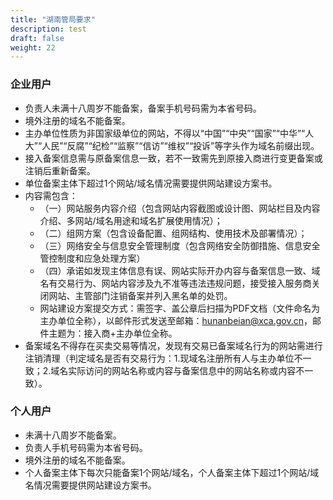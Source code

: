 ```yaml
---
title: "湖南管局要求"
description: test
draft: false
weight: 22
---
```




### **企业用户**

- 负责人未满十八周岁不能备案，备案手机号码需为本省号码。
- 境外注册的域名不能备案。
- 主办单位性质为非国家级单位的网站，不得以“中国”“中央”“国家”“中华”“人大”“人民”“反腐”“纪检”“监察”“信访”“维权”“投诉”等字头作为域名前缀出现。
- 接入备案信息需与原备案信息一致，若不一致需先到原接入商进行变更备案或注销后重新备案。
- 单位备案主体下超过1个网站/域名情况需要提供网站建设方案书。
- 内容需包含：
  - （一）网站服务内容介绍（包含网站内容截图或设计图、网站栏目及内容介绍、多网站/域名用途和域名扩展使用情况）；
  - （二）组网方案（包含设备配置、组网结构、使用技术及部署情况）；
  - （三）网络安全与信息安全管理制度（包含网络安全防御措施、信息安全管控制度和应急处理方案）
  - （四）承诺如发现主体信息有误、网站实际开办内容与备案信息一致、域名有交易行为、网站内容涉及九不准等违法违规问题，接受接入服务商关闭网站、主管部门注销备案并列入黑名单的处罚。
  - 网站建设方案提交方式：需签字、盖公章后扫描为PDF文档（文件命名为主办单位全称），以邮件形式发送至邮箱：hunanbeian@xca.gov.cn，邮件主题为：接入商+主办单位全称。
- 备案域名不得存在买卖交易等情况，发现有交易已备案域名行为的网站需进行注销清理（判定域名是否有交易行为：1.现域名注册所有人与主办单位不一致；2.域名实际访问的网站名称或内容与备案信息中的网站名称或内容不一致）。

### 个人用户

- 未满十八周岁不能备案。
- 负责人手机号码需为本省号码。
- 境外注册的域名不能备案。
- 个人备案主体下每次只能备案1个网站/域名，个人备案主体下超过1个网站/域名情况需要提供网站建设方案书。
